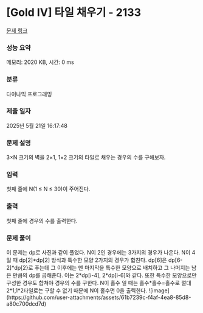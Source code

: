 # [Gold IV] 타일 채우기 - 2133 

[문제 링크](https://www.acmicpc.net/problem/2133) 

### 성능 요약

메모리: 2020 KB, 시간: 0 ms

### 분류

다이나믹 프로그래밍

### 제출 일자

2025년 5월 21일 16:17:48

### 문제 설명

<p>3×N 크기의 벽을 2×1, 1×2 크기의 타일로 채우는 경우의 수를 구해보자.</p>

### 입력 

 <p>첫째 줄에 N(1 ≤ N ≤ 30)이 주어진다.</p>

### 출력 

 <p>첫째 줄에 경우의 수를 출력한다.</p>

### 문제 풀이
 <p>이 문제는 dp로 사진과 같이 풀었다. N이 2인 경우에는 3가지의 경우가 나온다. N이 4일 때 dp[2]*dp[2] 방식과 특수한 모양 2가지의 경우가 합친다. dp[6]은 dp[6-2]*dp[2}로 푸는데 그 이후에는 맨 마지막을 특수한 모양으로 배치하고 그 나머지는 남은 만큼의 dp를 곱해준다. 이는 2*dp[i-4], 2*dp[i-6]와 같다. 또한 특수한 모양으로만 구성한 경우도 합쳐야 경우의 수를 구한다. N이 홀수 일 때는 홀수*홀수=홀수로 절대 2*1,1*2타일로는 구할 수 없기 때문에 N이 홀수면 0을 출력한다. ![image](https://github.com/user-attachments/assets/61b7239c-f4af-4ea8-85d8-a80c700dcd7d)
</p>
 

